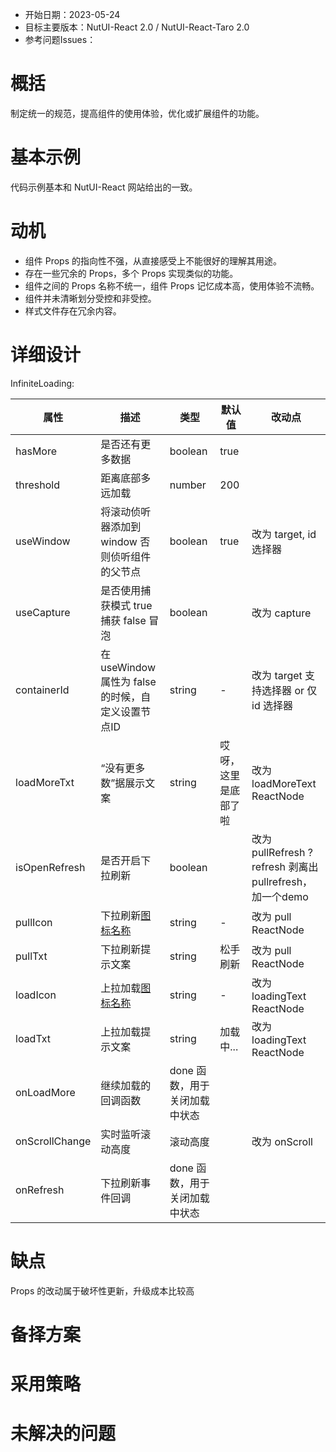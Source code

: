 - 开始日期：2023-05-24
- 目标主要版本：NutUI-React 2.0 / NutUI-React-Taro 2.0
- 参考问题Issues：

# 概括

制定统一的规范，提高组件的使用体验，优化或扩展组件的功能。


# 基本示例

代码示例基本和 NutUI-React 网站给出的一致。


# 动机

- 组件 Props 的指向性不强，从直接感受上不能很好的理解其用途。
- 存在一些冗余的 Props，多个 Props 实现类似的功能。
- 组件之间的 Props 名称不统一，组件 Props 记忆成本高，使用体验不流畅。
- 组件并未清晰划分受控和非受控。
- 样式文件存在冗余内容。


# 详细设计


InfiniteLoading:

| 属性 | 描述 | 类型 | 默认值 | 改动点 |
| --- | --- | --- | --- | --- |
| hasMore | 是否还有更多数据 | boolean | true |  |
| threshold | 距离底部多远加载 | number | 200 |  |
| useWindow | 将滚动侦听器添加到 window 否则侦听组件的父节点 | boolean | true | 改为 target, id 选择器 |
| useCapture | 是否使用捕获模式 true 捕获 false 冒泡 | boolean |  | 改为 capture |
| containerId | 在 useWindow 属性为 false 的时候，自定义设置节点ID | string | - | 改为 target  支持选择器 or 仅 id 选择器 |
| loadMoreTxt | “没有更多数”据展示文案 | string | 哎呀，这里是底部了啦 | 改为 loadMoreText ReactNode |
| isOpenRefresh | 是否开启下拉刷新 | boolean |  | 改为 pullRefresh ? refresh  剥离出 pullrefresh，加一个demo |
| pullIcon | 下拉刷新[图标名称](#/icon) | string | - | 改为 pull ReactNode |
| pullTxt | 下拉刷新提示文案 | string | 松手刷新 | 改为 pull ReactNode |
| loadIcon | 上拉加载[图标名称](#/icon) | string | - | 改为 loadingText ReactNode |
| loadTxt | 上拉加载提示文案 | string | 加载中... | 改为 loadingText ReactNode |
| onLoadMore | 继续加载的回调函数 | done 函数，用于关闭加载中状态 |  |  |
| onScrollChange | 实时监听滚动高度 | 滚动高度 |  | 改为 onScroll |
| onRefresh | 下拉刷新事件回调 | done 函数，用于关闭加载中状态 |  |  |


# 缺点

Props 的改动属于破坏性更新，升级成本比较高

# 备择方案


# 采用策略


# 未解决的问题

